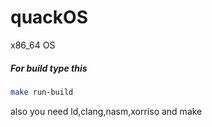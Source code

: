 # quackOS
x86_64 OS

##### For build type this

```sh
make run-build
```

also you need ld,clang,nasm,xorriso and make
